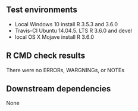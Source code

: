 ## Test environments
* Local Windows 10 install R 3.5.3 and 3.6.0
* Travis-CI Ubuntu 14.04.5. LTS R 3.6.0 and devel
* local OS X Mojave install R 3.6.0

## R CMD check results
There were no ERRORs, WARGNINGs, or NOTEs

## Downstream dependencies
None
